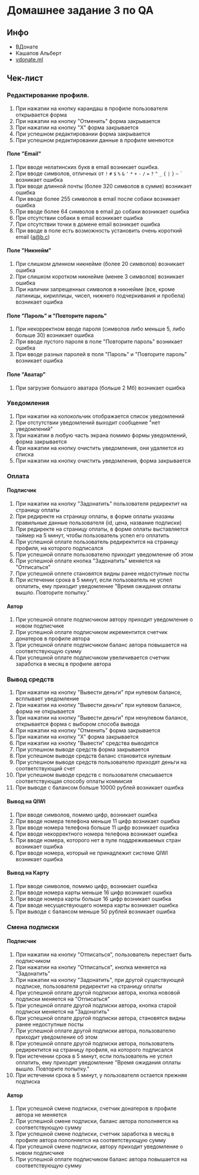 # Домашнее задание 3 по QA

## Инфо

- ВДонате
- Кашапов Альберт
- [vdonate.ml](https://vdonate.ml/)

## Чек-лист

### Редактирование профиля.

1. При нажатии на кнопку карандаш в профиле пользователя открывается форма
2. При нажатии на кнопку "Отменить" форма закрывается
3. При нажатии на кнопку "X" форма закрывается
4. При успешном редактировании форма закрывается
5. При успешном редактировании данные в профиле меняются

#### Поле "Email"

1. При вводе нелатинских букв в email возникает ошибка.
2. При вводе символов, отличных
   от `!` `#` `$` `%` `&` `'` `*` `+` `-` `/` `=` `?` `^` `_` `{` `|` `}` `~` `` ` `` возникает ошибка
3. При вводе длинной почты (более 320 символов в сумме) возникает ошибка
4. При вводе более 255 символов в email после собаки возникает ошибка
5. При вводе более 64 символов в email до собаки возникает ошибка
6. При отсутствии собаки в email возникает ошибка
7. При отсутствии точки в домене email возникает ошибка
8. При вводе в поле есть возможность установить очень короткий email (a@b.c)

#### Поле "Никнейм"

1. При слишком длинном никнейме (более 20 символов) возникает ошибка
2. При слишком коротком никнейме (менее 3 символов) возникает ошибка
3. При наличии запрещенных символов в никнейме (все, кроме латиницы, кириллицы, чисел,
   нижнего подчеркивания и пробела) возникает ошибка

#### Поле "Пароль" и "Повторите пароль"

1. При некорректном вводе пароля (символов либо меньше 5, либо больше 30) возникает ошибка
2. При вводе пустого пароля в поле "Повторите пароль" возникает ошибка
3. При вводе разных паролей в поля "Пароль" и "Повторите пароль" возникает ошибка

#### Поле "Аватар"

1. При загрузке большого аватара (больше 2 Мб) возникает ошибка

### Уведомления

1. При нажатии на колокольчик отображается список уведомлений
2. При отстутствии уведомлений выходит сообщение "нет уведомлений"
3. При нажатии в любую часть экрана помимо формы уведомлений, форма закрывается
4. При нажатии на кнопку очистить уведомления, они удаляется из списка
5. При нажатии на кнопку очистить уведомления, форма закрывается

### Оплата

#### Подписчик

1. При нажатии на кнопку "Задонатить" пользователя редиректит на страницу оплаты
2. При редиректе на страницу оплаты, в форме оплаты указаны правильные данные пользователя (id, цена, название подписки)
3. При редиректе на страницу оплаты, в форме оплаты выставляется таймер на 5 минут, чтобы пользователь успел его
   оплатить
4. При успешной оплате пользователь редиректится на страницу профиля, на которого подписался
5. При успешной оплате пользователю приходит уведомление об этом
6. При успешной оплате кнопка "Задонатить" меняется на "Отписаться"
7. При успешной оплете становятся видны ранее недоступные посты
8. При истечении срока в 5 минут, если пользователь не успел оплатить, ему приходит уведомление "Время ожидания оплаты
   вышло. Повторите попытку."

#### Автор

1. При успешной оплате подписчиком автору приходит уведомление о новом подписчике
2. При успешной оплате подписчиком икрементится счетчик донатеров в профиле автора
3. При успешной оплате подписчиком баланс автора повышается на соответствующую сумму
4. При успешной оплате подписчиком увеличивается счетчик заработка в месяц в профиле автора

### Вывод средств

1. При нажатии на кнопку "Вывести деньги" при нулевом балансе, всплывает уведомление
2. При нажатии на кнопку "Вывести деньги" при нулевом балансе, форма не открывается
3. При нажатии на кнопку "Вывести деньги" при ненулевом балансе, открывается форма с выбором способа вывода
4. При нажатии на кнопку "Отменить" форма закрывается
5. При нажатии на кнопку "X" форма закрывается
6. При нажатии на кнопку "Вывести" средства выводятся
7. При успешном выводе средств форма закрывается
8. При успешном выводе средств баланс становится нулевым
9. При успешном выводе средств пользователю приходят деньги на соответствующий счет
10. При успешном выводе средств с пользователя списывается соответствующая способу оплаты коммисия
11. При выводе с балансом больше 10000 рублей возникает ошибка

#### Вывод на QIWI

1. При вводе символов, помимо цифр, возникает ошибка
2. При вводе номера телефона меньше 11 цифр возникает ошибка
3. При вводе номера телефона больше 11 цифр возникает ошибка
4. При вводе некорректного номера телефона возникает ошибка
5. При вводе номера, которого нет в пуле поддреживаемых стран возникает ошибка
6. При вводе номера, который не принадлежит системе QIWI возникает ошибка

#### Вывод на Карту

1. При вводе символов, помимо цифр, возникает ошибка
2. При вводе номера карты меньше 16 цифр возникает ошибка
3. При вводе номера карты больше 16 цифр возникает ошибка
4. При вводе несуществующего номера карты возникает ошибка
5. При выводе с балансом меньше 50 рублей возникает ошибка

### Смена подписки

#### Подписчик

1. При нажатии на кнопку "Отписаться", пользователь перестает быть подписчиком
2. При нажатии на кнопку "Отписаться", кнопка меняется на "Задонатить"
3. При нажатии на кнопку "Задонатить", при другой существующей подписке, пользователя редиректит на страницу оплаты
4. При успешной оплате другой подписки автора, кнопка нововой подписки меняется на "Отписаться"
5. При успешной оплате другой подписки автора, кнопка старой подписки меняется на "Задонатить"
6. При успешной оплате другой подписки автора, становятся видны ранее недоступные посты
7. При успешной оплате другой подписки автора, пользователю приходит уведомление об этом
8. При успешной оплате другой подписки автора, пользователь редиректится на страницу профиля, на которого подписался
9. При истечении срока в 5 минут, если пользователь не успел оплатить, ему приходит уведомление "Время ожидания оплаты
   вышло. Повторите попытку."
10. При истечении срока в 5 минут, у пользователя остается прежняя подписка

#### Автор

1. При успешной смене подписки, счетчик донатеров в профиле автора не меняется
2. При успешной смене подписки, баланс автора пополняется на соответствующую сумму
3. При успешной смене подписки, счетчик заработка в месяц в профиле автора пополняется на соответствующую сумму
4. При успешной смене подписки, автору приходит уведомление о новом подписчике
5. При успешной оплате подписчиком баланс автора повышается на соответствующую сумму

